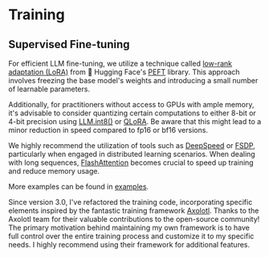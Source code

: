 # Training

## Supervised Fine-tuning

For efficient LLM fine-tuning, we utilize a technique called [low-rank adaptation (LoRA)](https://arxiv.org/abs/2106.09685) from 🤗 Hugging Face's [PEFT](https://github.com/huggingface/peft) library. This approach involves freezing the base model's weights and introducing a small number of learnable parameters.

Additionally, for practitioners without access to GPUs with ample memory, it's advisable to consider quantizing certain computations to either 8-bit or 4-bit precision using [LLM.int8()](https://arxiv.org/abs/2208.07339) or [QLoRA](https://arxiv.org/abs/2305.14314). Be aware that this might lead to a minor reduction in speed compared to fp16 or bf16 versions.

We highly recommend the utilization of tools such as [DeepSpeed](https://github.com/microsoft/DeepSpeed) or [FSDP](https://pytorch.org/blog/introducing-pytorch-fully-sharded-data-parallel-api), particularly when engaged in distributed learning scenarios. When dealing with long sequences, [FlashAttention](https://arxiv.org/abs/2307.08691) becomes crucial to speed up training and reduce memory usage.

More examples can be found in [examples](https://github.com/bofenghuang/vigogne/blob/main/examples/train).

Since version 3.0, I've refactored the training code, incorporating specific elements inspired by the fantastic training framework [Axolotl](https://github.com/OpenAccess-AI-Collective/axolotl). Thanks to the Axolotl team for their valuable contributions to the open-source community! The primary motivation behind maintaining my own framework is to have full control over the entire training process and customize it to my specific needs. I highly recommend using their framework for additional features.
